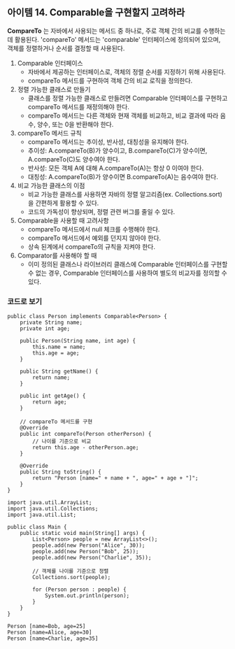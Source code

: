 ## 아이템 14. Comparable을 구현할지 고려하라

**CompareTo** 는 자바에서 사용되는 메서드 중 하나로, 주로 객체 간의 비교를 수행하는데 활용된다. 
'compareTo' 메서드는 'comparable' 인터페이스에 정의되어 있으며, 객체를 정렬하거나 순서를 결정할 때 사용된다.

1. Comparable 인터페이스 
   - 자바에서 제공하는 인터페이스로, 객체의 정렬 순서를 지정하기 위해 사용된다.
   - compareTo 메서드를 구현하여 객체 간의 비교 로직을 정의한다.
2. 정렬 가능한 클래스로 만들기
   - 클래스를 정렬 가능한 클래스로 만들려면 Comparable 인터페이스를 구현하고 compareTo 메서드를 재정의해야 한다.
   - compareTo 메서드는 다른 객체와 현재 객체를 비교하고, 비교 결과에 따라 음수, 양수, 또는 0을 반환해야 한다.
3. compareTo 메서드 규칙
   - compareTo 메서드는 추이성, 반사성, 대칭성을 유지해야 한다.
   - 추이성: A.compareTo(B)가 양수이고, B.compareTo(C)가 양수이면, A.compareTo(C)도 양수여야 한다.
   - 반사성: 모든 객체 A에 대해 A.compareTo(A)는 항상 0 이여야 한다.
   - 대칭성: A.compareTo(B)가 양수이면 B.compareTo(A)는 음수여야 한다.
4. 비교 가능한 클래스의 이점
   - 비교 가능한 클래스를 사용하면 자바의 정렬 알고리즘(ex. Collections.sort)을 간편하게 활용할 수 있다.
   - 코드의 가독성이 향상되며, 정렬 관련 버그를 줄일 수 있다.
5. Comparable을 사용할 때 고려사항
   - compareTo 메서드에서 null 체크를 수행해야 한다.
   - compareTo 메서드에서 예외를 던지지 않아야 한다.
   - 상속 된계에서 compareTo의 규칙을 지켜야 한다.
6. Comparator를 사용해야 할 때
   - 이미 정의된 클래스나 라이브러리 클래스에 Comparable 인터페이스를 구현할 수 없는 경우, Comparable 인터페이스를 사용하여 별도의 비교자를 정의할 수 있다.

### 코드로 보기

```
public class Person implements Comparable<Person> {
    private String name;
    private int age;

    public Person(String name, int age) {
        this.name = name;
        this.age = age;
    }

    public String getName() {
        return name;
    }

    public int getAge() {
        return age;
    }

    // compareTo 메서드를 구현
    @Override
    public int compareTo(Person otherPerson) {
        // 나이를 기준으로 비교
        return this.age - otherPerson.age;
    }

    @Override
    public String toString() {
        return "Person [name=" + name + ", age=" + age + "]";
    }
}

```


```
import java.util.ArrayList;
import java.util.Collections;
import java.util.List;

public class Main {
    public static void main(String[] args) {
        List<Person> people = new ArrayList<>();
        people.add(new Person("Alice", 30));
        people.add(new Person("Bob", 25));
        people.add(new Person("Charlie", 35));

        // 객체를 나이를 기준으로 정렬
        Collections.sort(people);

        for (Person person : people) {
            System.out.println(person);
        }
    }
}
```

```
Person [name=Bob, age=25]
Person [name=Alice, age=30]
Person [name=Charlie, age=35]
```